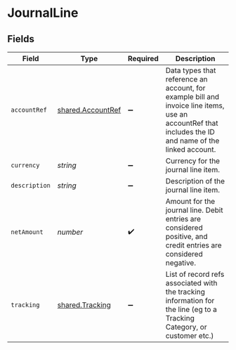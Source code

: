 # JournalLine


## Fields

| Field                                                                                                                                                 | Type                                                                                                                                                  | Required                                                                                                                                              | Description                                                                                                                                           |
| ----------------------------------------------------------------------------------------------------------------------------------------------------- | ----------------------------------------------------------------------------------------------------------------------------------------------------- | ----------------------------------------------------------------------------------------------------------------------------------------------------- | ----------------------------------------------------------------------------------------------------------------------------------------------------- |
| `accountRef`                                                                                                                                          | [shared.AccountRef](../../../sdk/models/shared/accountref.md)                                                                                         | :heavy_minus_sign:                                                                                                                                    | Data types that reference an account, for example bill and invoice line items, use an accountRef that includes the ID and name of the linked account. |
| `currency`                                                                                                                                            | *string*                                                                                                                                              | :heavy_minus_sign:                                                                                                                                    | Currency for the journal line item.                                                                                                                   |
| `description`                                                                                                                                         | *string*                                                                                                                                              | :heavy_minus_sign:                                                                                                                                    | Description of the journal line item.                                                                                                                 |
| `netAmount`                                                                                                                                           | *number*                                                                                                                                              | :heavy_check_mark:                                                                                                                                    | Amount for the journal line. Debit entries are considered positive, and credit entries are considered negative.                                       |
| `tracking`                                                                                                                                            | [shared.Tracking](../../../sdk/models/shared/tracking.md)                                                                                             | :heavy_minus_sign:                                                                                                                                    | List of record refs associated with the tracking information for the line (eg to a Tracking Category, or customer etc.)                               |